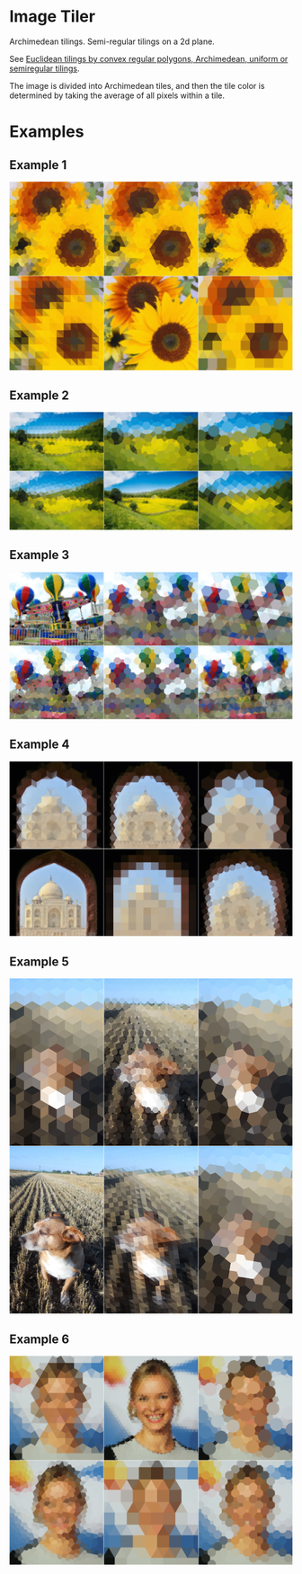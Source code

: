 # Image Tiler

Archimedean tilings.  Semi-regular tilings on a 2d plane.

See [Euclidean tilings by convex regular polygons, Archimedean, uniform or semiregular tilings](https://en.wikipedia.org/wiki/Euclidean_tilings_by_convex_regular_polygons#Archimedean.2C_uniform_or_semiregular_tilings).

The image is divided into Archimedean tiles, and then the tile color is determined
by taking the average of all pixels within a tile.

# Examples

## Example 1
![Tiling Example](/montages/h_montage.png?raw=true "Tiling Example")

## Example 2
![Tiling Example](/montages/i_montage.png?raw=true "Tiling Example")

## Example 3
![Tiling Example](/montages/a_montage.png?raw=true "Tiling Example")

## Example 4
![Tiling Example](/montages/b_montage.png?raw=true "Tiling Example")

## Example 5
![Tiling Example](/montages/d_montage.png?raw=true "Tiling Example")

## Example 6
![Tiling Example](/montages/g_montage.png?raw=true "Tiling Example")
